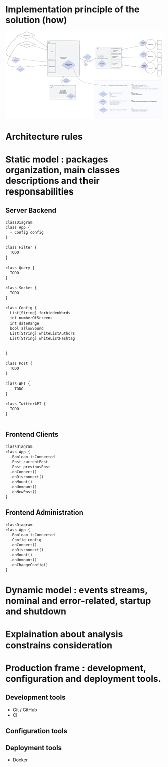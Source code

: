# Implementation principle of the solution (how)

![Excalidraw diagram architecture](assets/Architecture.excalidraw.svg)

# Architecture rules
# Static model : packages organization, main classes descriptions and their responsabilities


## Server Backend
```mermaid
classDiagram
class App {
  - Config config
}

class Filter {
  TODO 
}

class Query {
  TODO 
}

class Socket {
  TODO 
}

class Config {
  List[String] forbiddenWords
  int numberOfScreens
  int dateRange
  bool allowSound
  List[String] whiteListAuthors
  List[String] whiteListHashtag
  

}

class Post {
  TODO 
}

class API {
    TODO
}

class TwitterAPI {
  TODO 
}


```


## Frontend Clients

```mermaid
classDiagram
class App {
  -Boolean isConnected
  -Post currentPost
  -Post previousPost
  -onConnect()
  -onDisconnect()
  -onMount()
  -onUnmount()
  -onNewPost()
}
```

## Frontend Administration

```mermaid
classDiagram
class App {
  -Boolean isConnected
  -Config config
  -onConnect()
  -onDisconnect()
  -onMount()
  -onUnmount()
  -onChangeConfig()
}
```

# Dynamic model : events streams, nominal and error-related, startup and shutdown
# Explaination about analysis constrains consideration
# Production frame : development, configuration and deployment tools.

## Development tools

- Git / GitHub
- CI

## Configuration tools

## Deployment tools

- Docker 

